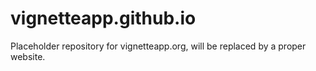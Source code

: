 # vignetteapp.github.io
Placeholder repository for vignetteapp.org, will be replaced by a proper website.
